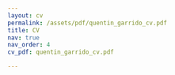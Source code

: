 ```yaml
---
layout: cv
permalink: /assets/pdf/quentin_garrido_cv.pdf
title: CV
nav: true
nav_order: 4
cv_pdf: quentin_garrido_cv.pdf

---
```

